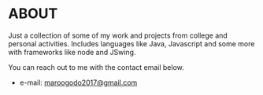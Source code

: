 # ABOUT
Just a collection of some of my work and projects from college and personal activities. Includes languages like Java, Javascript and some more with frameworks like node and JSwing.

You can reach out to me with the contact email below.

- e-mail: maroogodo2017@gmail.com
